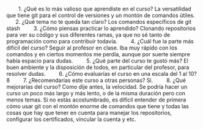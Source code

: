         1. ¿Qué es lo más valioso que aprendiste en el curso?
La versatilidad que tiene git para el control de versiones y un montón de comandos útiles.
        2. ¿Qué tema no te queda tan claro?
Los comandos específicos de git stash
        3. ¿Cómo piensas practicar lo aprendido?
Clonando repositorios para ver su código y sus diferentes ramas, ya que no sé tanto de programación como para contribuir todavía.
        4. ¿Cuál fue la parte más difícil del curso?
Seguir al profesor en clase. Iba muy rápido con los comandos y en ciertos momentos me perdía, aunque por suerte siempre había espacio para dudas.
        5. ¿Qué parte del curso te gustó más?
El buen ambiente y la disposición de todos, en particular del profesor, para resolver dudas.
        6. ¿Cómo evaluarías el curso en una escala del 1 al 10?
8
        7. ¿Recomendarías este curso a otras personas?
Sí.
        8. ¿Qué mejorarías del curso?
Como dije antes, la velocidad. Se podría hacer un curso un poco más largo y más lento, o de la misma duración pero con menos temas. Si no estás acostumbrado, es difícil entender de primera cómo usar git con el montón enorme de comandos que tiene y todas las cosas que hay que tener en cuenta para manejar los repositorios, configurar los certificados, vincular la cuenta y etc.